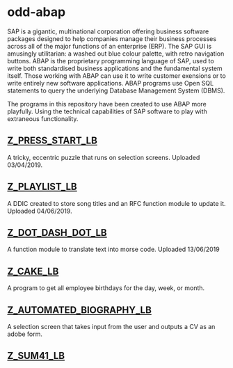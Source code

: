 # odd-abap

SAP is a gigantic, multinational corporation offering business software packages designed to help companies manage their business processes across all of the major functions of an enterprise (ERP). The SAP GUI is amusingly utilitarian: a washed out blue colour palette, with retro navigation buttons. ABAP is the proprietary programming language of SAP, used to write both standardised business applications and the fundamental system itself. Those working with ABAP can use it to write customer exensions or to write entirely new software applications. ABAP programs use Open SQL statements to query the underlying Database Management System (DBMS).

The programs in this repository have been created to use ABAP more playfully. Using the technical capabilities of SAP software to play with extraneous functionality.

## [Z_PRESS_START_LB][1]

A tricky, eccentric puzzle that runs on selection screens. Uploaded 03/04/2019.

## [Z_PLAYLIST_LB][2]

A DDIC created to store song titles and an RFC function module to update it. Uploaded 04/06/2019.

## [Z_DOT_DASH_DOT_LB][4]

A function module to translate text into morse code. Uploaded 13/06/2019

## [Z_CAKE_LB][6]

A program to get all employee birthdays for the day, week, or month.

## [Z_AUTOMATED_BIOGRAPHY_LB][5]

A selection screen that takes input from the user and outputs a CV as an adobe form.

## [Z_SUM41_LB][3]

[1]: https://github.com/kubrickzirconia/odd-abap/tree/master/Z_PRESS_START_LB

[2]: https://github.com/kubrickzirconia/odd-abap/tree/master/Z_PLAYLIST_LB

[3]: https://github.com/kubrickzirconia/odd-abap/tree/master/Z_SUM41_LB

[4]: https://github.com/kubrickzirconia/odd-abap/tree/master/Z_DOT_DASH_DOT_LB

[5]: https://github.com/kubrickzirconia/odd-abap/tree/master/Z_AUTOMATED_BIOGRAPHY_LB

[6]: https://github.com/kubrickzirconia/odd-abap/tree/master/Z_CAKE_LB
